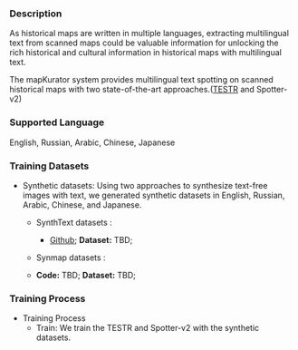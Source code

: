 

### Description 

As historical maps are written in multiple languages, extracting multilingual text from scanned maps could be valuable information for unlocking the rich historical and cultural information in historical maps with multilingual text. 

The mapKurator system provides multilingual text spotting on scanned historical maps with two state-of-the-art approaches.(<a href="https://github.com/mlpc-ucsd/TESTR" target="_blank">TESTR</a> and Spotter-v2) 

### Supported Language
English, Russian, Arabic, Chinese, Japanese


### Training Datasets
- Synthetic datasets:
  Using two approaches to synthesize text-free images with text, we generated synthetic datasets in English, Russian, Arabic, Chinese, and Japanese.  

  - SynthText datasets :
    - <a href="https://github.com/ankush-me/SynthText" target="_blank">Github</a>; <b>Dataset:</b> TBD;

  - Synmap datasets :
   - <b>Code:</b> TBD; <b>Dataset:</b> TBD;

### Training Process

- Training Process
  - Train: We train the TESTR and Spotter-v2 with the synthetic datasets.

  